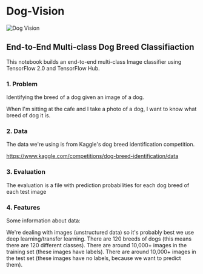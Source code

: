 # Dog-Vision
![Dog Vision](https://github.com/cglaunchtech/tempImgs/blob/c16006c11dd3003732aa1671cf76d9b54151a555/tempimgs/doggie_2.jpeg)

## End-to-End Multi-class Dog Breed Classifiaction
This notebook builds an end-to-end multi-class Image classifier using TensorFlow 2.0 and TensorFlow Hub.

### 1. Problem
Identifying the breed of a dog given an image of a dog.

When I'm sitting at the cafe and I take a photo of a dog, I want to know what breed of dog it is.

### 2. Data
The data we're using is from Kaggle's dog breed identification competition.

https://www.kaggle.com/competitions/dog-breed-identification/data

### 3. Evaluation
The evaluation is a file with prediction probabilities for each dog breed of each test image

### 4. Features
Some information about data:

We're dealing with images (unstructured data) so it's probably best we use deep learning/transfer learning.
There are 120 breeds of dogs (this means there are 120 different classes).
There are around 10,000+ images in the training set (these images have labels).
There are around 10,000+ images in the test set (these images have no labels, because we want to predict them).
